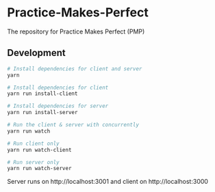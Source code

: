 # Practice-Makes-Perfect
The repository for Practice Makes Perfect (PMP)

## Development

```bash
# Install dependencies for client and server
yarn

# Install dependencies for client
yarn run install-client

# Install dependencies for server
yarn run install-server

# Run the client & server with concurrently
yarn run watch

# Run client only
yarn run watch-client

# Run server only
yarn run watch-server

```

Server runs on http://localhost:3001 and client on http://localhost:3000